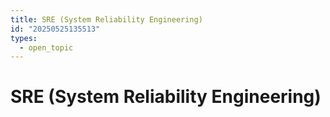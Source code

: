 ```yaml
---
title: SRE (System Reliability Engineering)
id: "20250525135513"
types:
  - open_topic
---
```


# SRE (System Reliability Engineering)
